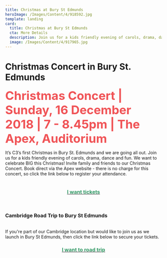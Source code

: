 ```yaml
---
title: Christmas at Bury St Edmunds
heroImage: /Images/Content/4/918592.jpg
template: landing
card:
  title: Christmas at Bury St Edmunds
  cta: More Details
  description: Join us for a kids friendly evening of carols, drama, dance and fun. We want to celebrate BIG this Christmas!
  image: /Images/Content/4/917965.jpg
---
```


<h1>
<span>Christmas Concert in Bury St. Edmunds </span></h1>

<p>
<span style="color: rgb(240, 83, 86); font-size: 2.4rem; font-weight: 700;">Christmas Concert | Sunday, 16 December 2018 | 7 - 8.45pm | The Apex, Auditorium</span></p>

<p>
It’s C3’s first Christmas in Bury St. Edmunds and we are going all out. Join us for a kids friendly evening of carols, drama, dance and fun. We want to celebrate BIG this Christmas! Invite family and friends to our Christmas Concert. Book direct via the Apex website - there is no charge for this concert, so click the link below to register your attendance.<br/>
 </p>

<h3 style="text-align: center;">
<a href="http://www.theapex.co.uk/whats-on/details.cfm?id=434547&amp;ins=571791"><span style="color:#339966;">I want tickets</span></a></h3>
 

<h3>
Cambridge Road Trip to Bury St Edmunds</h3>
<br/>
If you're part of our Cambridge location but would like to join us as we launch in Bury St Edmunds, then click the link below to secure your tickets.
<h3 style="text-align: center;">
<a href="https://burystedmundslaunch.eventbrite.co.uk"><span style="color:#339966;">I want to road trip</span></a></h3>
